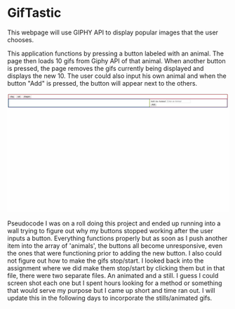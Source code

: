 # GifTastic
This webpage will use GIPHY API to display popular images that the user chooses.

This application functions by pressing a button labeled with an animal. The page then loads 10 gifs from Giphy API of that animal.
When another button is pressed, the page removes the gifs currently being displayed and displays the new 10. The user could also input his own animal and when the button "Add" is pressed, the button will appear next to the others. 

![GIF](assets/images/giftastic.gif)

Pseudocode
I was on a roll doing this project and ended up running into a wall trying to figure out why my buttons stopped working after the user inputs a button. Everything functions properly but as soon as I push another item into the array of 'animals', the buttons all become unresponsive, even the ones that were functioning prior to adding the new button. I also could not figure out how to make the gifs stop/start. I looked back into the assignment where we did make them stop/start by clicking them but in that file, there were two separate files. An animated and a still. I guess I could screen shot each one but I spent hours looking for a method or something that would serve my purpose but I came up short and time ran out. I will update this in the following days to incorporate the stills/animated gifs.
